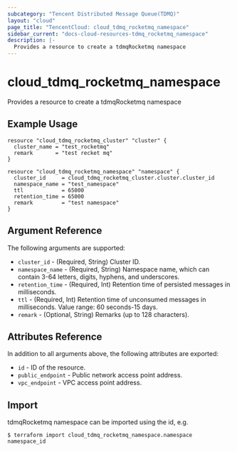 ```yaml
---
subcategory: "Tencent Distributed Message Queue(TDMQ)"
layout: "cloud"
page_title: "TencentCloud: cloud_tdmq_rocketmq_namespace"
sidebar_current: "docs-cloud-resources-tdmq_rocketmq_namespace"
description: |-
  Provides a resource to create a tdmqRocketmq namespace
---
```


# cloud_tdmq_rocketmq_namespace

Provides a resource to create a tdmqRocketmq namespace

## Example Usage

```hcl
resource "cloud_tdmq_rocketmq_cluster" "cluster" {
  cluster_name = "test_rocketmq"
  remark       = "test recket mq"
}

resource "cloud_tdmq_rocketmq_namespace" "namespace" {
  cluster_id     = cloud_tdmq_rocketmq_cluster.cluster.cluster_id
  namespace_name = "test_namespace"
  ttl            = 65000
  retention_time = 65000
  remark         = "test namespace"
}
```

## Argument Reference

The following arguments are supported:

* `cluster_id` - (Required, String) Cluster ID.
* `namespace_name` - (Required, String) Namespace name, which can contain 3-64 letters, digits, hyphens, and underscores.
* `retention_time` - (Required, Int) Retention time of persisted messages in milliseconds.
* `ttl` - (Required, Int) Retention time of unconsumed messages in milliseconds. Value range: 60 seconds-15 days.
* `remark` - (Optional, String) Remarks (up to 128 characters).

## Attributes Reference

In addition to all arguments above, the following attributes are exported:

* `id` - ID of the resource.
* `public_endpoint` - Public network access point address.
* `vpc_endpoint` - VPC access point address.


## Import

tdmqRocketmq namespace can be imported using the id, e.g.
```
$ terraform import cloud_tdmq_rocketmq_namespace.namespace namespace_id
```

